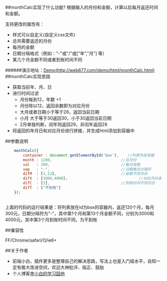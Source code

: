 
##monthCalc实现了什么功能?
根据输入的月份和金额，计算以后每月返还时间和金额。

支持更改的属性有：

* 样式可以自定义(自定义css文件)
* 总共需要返还的月份
* 每月的金额
* 日期分隔格式（例如："-"或"/"或["年","月"] 等）
* 某几个月金额不同或者到账时间不同

######演示地址：[Demo(http://web677.com/demo/html/monthCalc.html)](http://web677.com/demo/html/monthCalc.html)
##monthCalc实现思路
* 获取当前年、月、日
* 进行时间过滤
     * 月份每到12，年数 +1
     * 月份除以12，返回余数即为对应月份
     * 大月或者日期小于等于28，返回当前日期 
     * 小月 大于等于30返回30，小于30返回当前日期
     * 2月单独判断，闰年则返回29，非闰年返回28
* 将返回的年月日和对应月份进行拼接，并生成html添加到容器中

##参数说明
```javascript
    monthCalc({
    	container : document.getElementById('box'),    //列表外层容器
		month : 1200,								//总月份
		val   : 300,								//每月金额
		sep   : "-",								//日期格式分隔符
		difM  : [1,13],								//金额不同月份
		difV  : [3000,4000],								//对应月份金额
		difC  : [3],								//到账时间不同月份
		difT  : ["不到账"]	
	});
    
```
上面的代码的运行结果是：将列表放在id为box的容器内，返还120个月，每月300元，日期分隔符为"-"，其中第1个月和第13个月金额不同，分别为3000和4000元，其中第3个月到账时间不同，为不到账

##兼容性

FF/Chrome/safari/O/ie6+


##关于作者
* 前端小白，插件更多是整理自己的解决思路，写法上也是入门级水平，自知一定有极大改进空间，欢迎大神批评、指正、鼓励
* 个人博客[李小白的学习园地](http://www.web677.com/)
